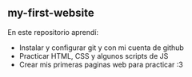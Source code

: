 ## my-first-website

En este repositorio aprendí:
- Instalar y configurar git y con mi cuenta de github 
- Practicar HTML, CSS y algunos scripts de JS
- Crear mis primeras paginas web para practicar :3


